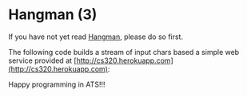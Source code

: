 # Hangman (3)

If you have not yet read [Hangman](./Hangman), please
do so first.

The following code builds a stream of input chars based
a simple web service provided at
[http://cs320.herokuapp.com](http://cs320.herokuapp.com):


Happy programming in ATS!!!
